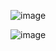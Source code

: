 ![image](https://github.com/davidlgomes/trabalhoIndividual1/assets/47571290/4e655e94-d2fd-4fbb-a475-e11b1d4ebed2)

![image](https://github.com/davidlgomes/trabalhoIndividual1/assets/47571290/f85e3e44-b1ee-4cfe-a462-6e9326451ba0)
